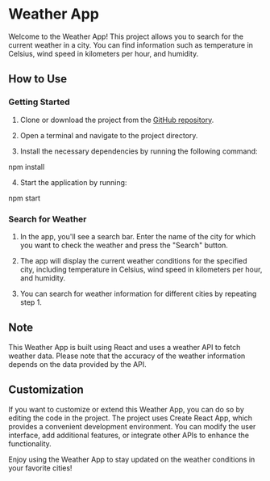 # Weather App

Welcome to the Weather App! This project allows you to search for the current weather in a city. You can find information such as temperature in Celsius, wind speed in kilometers per hour, and humidity.

## How to Use

### Getting Started

1. Clone or download the project from the [GitHub repository](https://github.com/Anurudran/weather_app).

2. Open a terminal and navigate to the project directory.

3. Install the necessary dependencies by running the following command:
   
npm install


4. Start the application by running:

npm start


### Search for Weather

1. In the app, you'll see a search bar. Enter the name of the city for which you want to check the weather and press the "Search" button.

2. The app will display the current weather conditions for the specified city, including temperature in Celsius, wind speed in kilometers per hour, and humidity.

3. You can search for weather information for different cities by repeating step 1.

## Note

This Weather App is built using React and uses a weather API to fetch weather data. Please note that the accuracy of the weather information depends on the data provided by the API.

## Customization

If you want to customize or extend this Weather App, you can do so by editing the code in the project. The project uses Create React App, which provides a convenient development environment. You can modify the user interface, add additional features, or integrate other APIs to enhance the functionality.


Enjoy using the Weather App to stay updated on the weather conditions in your favorite cities!
